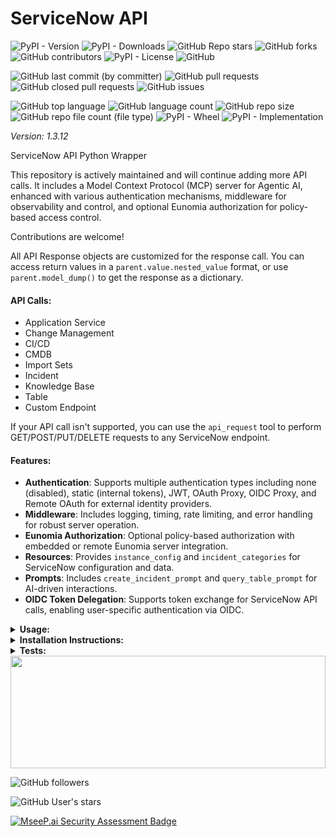 # ServiceNow API

![PyPI - Version](https://img.shields.io/pypi/v/servicenow-api)
![PyPI - Downloads](https://img.shields.io/pypi/dd/servicenow-api)
![GitHub Repo stars](https://img.shields.io/github/stars/Knuckles-Team/servicenow-api)
![GitHub forks](https://img.shields.io/github/forks/Knuckles-Team/servicenow-api)
![GitHub contributors](https://img.shields.io/github/contributors/Knuckles-Team/servicenow-api)
![PyPI - License](https://img.shields.io/pypi/l/servicenow-api)
![GitHub](https://img.shields.io/github/license/Knuckles-Team/servicenow-api)

![GitHub last commit (by committer)](https://img.shields.io/github/last-commit/Knuckles-Team/servicenow-api)
![GitHub pull requests](https://img.shields.io/github/issues-pr/Knuckles-Team/servicenow-api)
![GitHub closed pull requests](https://img.shields.io/github/issues-pr-closed/Knuckles-Team/servicenow-api)
![GitHub issues](https://img.shields.io/github/issues/Knuckles-Team/servicenow-api)

![GitHub top language](https://img.shields.io/github/languages/top/Knuckles-Team/servicenow-api)
![GitHub language count](https://img.shields.io/github/languages/count/Knuckles-Team/servicenow-api)
![GitHub repo size](https://img.shields.io/github/repo-size/Knuckles-Team/servicenow-api)
![GitHub repo file count (file type)](https://img.shields.io/github/directory-file-count/Knuckles-Team/servicenow-api)
![PyPI - Wheel](https://img.shields.io/pypi/wheel/servicenow-api)
![PyPI - Implementation](https://img.shields.io/pypi/implementation/servicenow-api)

*Version: 1.3.12*

ServiceNow API Python Wrapper

This repository is actively maintained and will continue adding more API calls. It includes a Model Context Protocol (MCP) server for Agentic AI, enhanced with various authentication mechanisms, middleware for observability and control, and optional Eunomia authorization for policy-based access control.

Contributions are welcome!

All API Response objects are customized for the response call. You can access return values in a `parent.value.nested_value` format, or use `parent.model_dump()` to get the response as a dictionary.

#### API Calls:
- Application Service
- Change Management
- CI/CD
- CMDB
- Import Sets
- Incident
- Knowledge Base
- Table
- Custom Endpoint

If your API call isn't supported, you can use the `api_request` tool to perform GET/POST/PUT/DELETE requests to any ServiceNow endpoint.

#### Features:
- **Authentication**: Supports multiple authentication types including none (disabled), static (internal tokens), JWT, OAuth Proxy, OIDC Proxy, and Remote OAuth for external identity providers.
- **Middleware**: Includes logging, timing, rate limiting, and error handling for robust server operation.
- **Eunomia Authorization**: Optional policy-based authorization with embedded or remote Eunomia server integration.
- **Resources**: Provides `instance_config` and `incident_categories` for ServiceNow configuration and data.
- **Prompts**: Includes `create_incident_prompt` and `query_table_prompt` for AI-driven interactions.
- **OIDC Token Delegation**: Supports token exchange for ServiceNow API calls, enabling user-specific authentication via OIDC.

<details>
  <summary><b>Usage:</b></summary>

### MCP CLI

| Short Flag | Long Flag                          | Description                                                                 |
|------------|------------------------------------|-----------------------------------------------------------------------------|
| -h         | --help                             | Display help information                                                    |
| -t         | --transport                        | Transport method: 'stdio', 'http', or 'sse' [legacy] (default: stdio)       |
| -s         | --host                             | Host address for HTTP transport (default: 0.0.0.0)                          |
| -p         | --port                             | Port number for HTTP transport (default: 8000)                              |
|            | --auth-type                        | Authentication type: 'none', 'static', 'jwt', 'oauth-proxy', 'oidc-proxy', 'remote-oauth' (default: none) |
|            | --token-jwks-uri                   | JWKS URI for JWT verification                                              |
|            | --token-issuer                     | Issuer for JWT verification                                                |
|            | --token-audience                   | Audience for JWT verification                                              |
|            | --oauth-upstream-auth-endpoint     | Upstream authorization endpoint for OAuth Proxy                             |
|            | --oauth-upstream-token-endpoint    | Upstream token endpoint for OAuth Proxy                                    |
|            | --oauth-upstream-client-id         | Upstream client ID for OAuth Proxy                                         |
|            | --oauth-upstream-client-secret     | Upstream client secret for OAuth Proxy                                     |
|            | --oauth-base-url                   | Base URL for OAuth Proxy                                                   |
|            | --oidc-config-url                  | OIDC configuration URL                                                     |
|            | --oidc-client-id                   | OIDC client ID                                                             |
|            | --oidc-client-secret               | OIDC client secret                                                         |
|            | --oidc-base-url                    | Base URL for OIDC Proxy                                                    |
|            | --remote-auth-servers              | Comma-separated list of authorization servers for Remote OAuth             |
|            | --remote-base-url                  | Base URL for Remote OAuth                                                  |
|            | --allowed-client-redirect-uris     | Comma-separated list of allowed client redirect URIs                       |
|            | --eunomia-type                     | Eunomia authorization type: 'none', 'embedded', 'remote' (default: none)   |
|            | --eunomia-policy-file              | Policy file for embedded Eunomia (default: mcp_policies.json)              |
|            | --eunomia-remote-url               | URL for remote Eunomia server                                              |
|            | --enable-delegation                | Enable OIDC token delegation to ServiceNow (default: False)                |
|            | --servicenow-audience              | Audience for the delegated ServiceNow token                                |
|            | --delegated-scopes                 | Scopes for the delegated ServiceNow token (space-separated)                |

### Using as an MCP Server

The MCP Server can be run in two modes: `stdio` (for local testing) or `http` (for networked access). To start the server, use the following commands:

#### Run in stdio mode (default):
```bash
servicenow-mcp --transport "stdio"
```

#### Run in HTTP mode:
```bash
servicenow-mcp --transport "http"  --host "0.0.0.0"  --port "8000"
```

### Basic API Usage

**OAuth Authentication**

```python
#!/usr/bin/python
# coding: utf-8
from servicenow_api.servicenow_api import Api

username = "<SERVICENOW USERNAME>"
password = "<SERVICENOW PASSWORD>"
client_id = "<SERVICENOW CLIENT_ID>"
client_secret = "<SERVICENOW_CLIENT_SECRET>"
servicenow_url = "<SERVICENOW_URL>"

client = Api(
    url=servicenow_url,
    username=username,
    password=password,
    client_id=client_id,
    client_secret=client_secret
)

table = client.get_table(table="<TABLE NAME>")
print(f"Table: {table.model_dump()}")
```

**Basic Authentication**

```python
#!/usr/bin/python
# coding: utf-8
from servicenow_api.servicenow_api import Api

username = "<SERVICENOW USERNAME>"
password = "<SERVICENOW PASSWORD>"
servicenow_url = "<SERVICENOW_URL>"

client = Api(
    url=servicenow_url,
    username=username,
    password=password
)

table = client.get_table(table="<TABLE NAME>")
print(f"Table: {table.model_dump()}")
```

**Proxy and SSL Verify**

```python
#!/usr/bin/python
# coding: utf-8
from servicenow_api.servicenow_api import Api

username = "<SERVICENOW USERNAME>"
password = "<SERVICENOW PASSWORD>"
servicenow_url = "<SERVICENOW_URL>"

proxy = "https://proxy.net"

client = Api(
    url=servicenow_url,
    username=username,
    password=password,
    proxy=proxy,
    verify=False
)

table = client.get_table(table="<TABLE NAME>")
print(f"Table: {table.model_dump()}")
```

### Deploy MCP Server as a Service

The ServiceNow MCP server can be deployed using Docker, with configurable authentication, middleware, and Eunomia authorization.

#### Using Docker Run

```bash
docker pull knucklessg1/servicenow:latest

docker run -d \
  --name servicenow-mcp \
  -p 8004:8004 \
  -e HOST=0.0.0.0 \
  -e PORT=8004 \
  -e TRANSPORT=http \
  -e AUTH_TYPE=none \
  -e EUNOMIA_TYPE=none \
  -e SERVICENOW_INSTANCE=https://yourinstance.servicenow.com \
  -e SERVICENOW_USERNAME=user \
  -e SERVICENOW_PASSWORD=pass \
  -e SERVICENOW_CLIENT_ID=client_id \
  -e SERVICENOW_CLIENT_SECRET=client_secret \
  -e SERVICENOW_VERIFY=False \
  knucklessg1/servicenow:latest
```

For advanced authentication (e.g., OIDC Proxy with token delegation) or Eunomia, add the relevant environment variables:

```bash
docker run -d \
  --name servicenow-mcp \
  -p 8004:8004 \
  -e HOST=0.0.0.0 \
  -e PORT=8004 \
  -e TRANSPORT=http \
  -e AUTH_TYPE=oidc-proxy \
  -e OIDC_CONFIG_URL=https://provider.com/.well-known/openid-configuration \
  -e OIDC_CLIENT_ID=your-client-id \
  -e OIDC_CLIENT_SECRET=your-client-secret \
  -e OIDC_BASE_URL=https://your-server.com \
  -e ALLOWED_CLIENT_REDIRECT_URIS=http://localhost:*,https://*.example.com/* \
  -e ENABLE_DELEGATION=True \
  -e SERVICENOW_AUDIENCE=https://yourinstance.servicenow.com \
  -e DELEGATED_SCOPES="api user_impersonation" \
  -e EUNOMIA_TYPE=embedded \
  -e EUNOMIA_POLICY_FILE=/app/mcp_policies.json \
  -e SERVICENOW_INSTANCE=https://yourinstance.servicenow.com \
  -e SERVICENOW_USERNAME=user \
  -e SERVICENOW_PASSWORD=pass \
  -e SERVICENOW_CLIENT_ID=client_id \
  -e SERVICENOW_CLIENT_SECRET=client_secret \
  -e SERVICENOW_VERIFY=False \
  knucklessg1/servicenow:latest
```

#### Using Docker Compose

Create a `docker-compose.yml` file:

```yaml
services:
  servicenow-mcp:
    image: knucklessg1/servicenow:latest
    environment:
      - HOST=0.0.0.0
      - PORT=8004
      - TRANSPORT=http
      - AUTH_TYPE=none
      - EUNOMIA_TYPE=none
      - SERVICENOW_INSTANCE=https://yourinstance.servicenow.com
      - SERVICENOW_USERNAME=user
      - SERVICENOW_PASSWORD=pass
      - SERVICENOW_CLIENT_ID=client_id
      - SERVICENOW_CLIENT_SECRET=client_secret
      - SERVICENOW_VERIFY=False
    ports:
      - 8004:8004
```

For advanced setups with authentication, token delegation, and Eunomia:

```yaml
services:
  servicenow-mcp:
    image: knucklessg1/servicenow:latest
    environment:
      - HOST=0.0.0.0
      - PORT=8004
      - TRANSPORT=http
      - AUTH_TYPE=oidc-proxy
      - OIDC_CONFIG_URL=https://provider.com/.well-known/openid-configuration
      - OIDC_CLIENT_ID=your-client-id
      - OIDC_CLIENT_SECRET=your-client-secret
      - OIDC_BASE_URL=https://your-server.com
      - ALLOWED_CLIENT_REDIRECT_URIS=http://localhost:*,https://*.example.com/*
      - ENABLE_DELEGATION=True
      - SERVICENOW_AUDIENCE=https://yourinstance.servicenow.com
      - DELEGATED_SCOPES='api user_impersonation'
      - EUNOMIA_TYPE=embedded
      - EUNOMIA_POLICY_FILE=/app/mcp_policies.json
      - SERVICENOW_INSTANCE=https://yourinstance.servicenow.com
      - SERVICENOW_USERNAME=user
      - SERVICENOW_PASSWORD=pass
      - SERVICENOW_CLIENT_ID=client_id
      - SERVICENOW_CLIENT_SECRET=client_secret
      - SERVICENOW_VERIFY=False
    ports:
      - 8004:8004
    volumes:
      - ./mcp_policies.json:/app/mcp_policies.json
```

Run the service:

```bash
docker-compose up -d
```

#### Configure `mcp.json` for AI Integration

Recommended: Store secrets in environment variables with lookup in the JSON file.

For Testing Only: Plain text storage will also work, although **not** recommended.

```json
{
  "mcpServers": {
    "servicenow": {
      "command": "uv",
      "args": [
        "run",
        "--with",
        "servicenow-api",
        "servicenow-mcp",
        "--transport",
        "${TRANSPORT}",
        "--host",
        "${HOST}",
        "--port",
        "${PORT}",
        "--auth-type",
        "${AUTH_TYPE}",
        "--eunomia-type",
        "${EUNOMIA_TYPE}",
        "--enable-delegation",
        "${ENABLE_DELEGATION}",
        "--servicenow-audience",
        "${SERVICENOW_AUDIENCE}",
        "--delegated-scopes",
        "${DELEGATED_SCOPES}"
      ],
      "env": {
        "SERVICENOW_INSTANCE": "https://yourinstance.servicenow.com",
        "SERVICENOW_USERNAME": "user",
        "SERVICENOW_PASSWORD": "pass",
        "SERVICENOW_CLIENT_ID": "client_id",
        "SERVICENOW_CLIENT_SECRET": "client_secret",
        "SERVICENOW_VERIFY": "False",
        "TOKEN_JWKS_URI": "${TOKEN_JWKS_URI}",
        "TOKEN_ISSUER": "${TOKEN_ISSUER}",
        "TOKEN_AUDIENCE": "${TOKEN_AUDIENCE}",
        "OAUTH_UPSTREAM_AUTH_ENDPOINT": "${OAUTH_UPSTREAM_AUTH_ENDPOINT}",
        "OAUTH_UPSTREAM_TOKEN_ENDPOINT": "${OAUTH_UPSTREAM_TOKEN_ENDPOINT}",
        "OAUTH_UPSTREAM_CLIENT_ID": "${OAUTH_UPSTREAM_CLIENT_ID}",
        "OAUTH_UPSTREAM_CLIENT_SECRET": "${OAUTH_UPSTREAM_CLIENT_SECRET}",
        "OAUTH_BASE_URL": "${OAUTH_BASE_URL}",
        "OIDC_CONFIG_URL": "${OIDC_CONFIG_URL}",
        "OIDC_CLIENT_ID": "${OIDC_CLIENT_ID}",
        "OIDC_CLIENT_SECRET": "${OIDC_CLIENT_SECRET}",
        "OIDC_BASE_URL": "${OIDC_BASE_URL}",
        "REMOTE_AUTH_SERVERS": "${REMOTE_AUTH_SERVERS}",
        "REMOTE_BASE_URL": "${REMOTE_BASE_URL}",
        "ALLOWED_CLIENT_REDIRECT_URIS": "${ALLOWED_CLIENT_REDIRECT_URIS}",
        "EUNOMIA_TYPE": "${EUNOMIA_TYPE}",
        "EUNOMIA_POLICY_FILE": "${EUNOMIA_POLICY_FILE}",
        "EUNOMIA_REMOTE_URL": "${EUNOMIA_REMOTE_URL}",
        "ENABLE_DELEGATION": "${ENABLE_DELEGATION}",
        "SERVICENOW_AUDIENCE": "${SERVICENOW_AUDIENCE}",
        "DELEGATED_SCOPES": "${DELEGATED_SCOPES}"
      },
      "timeout": 200000
    }
  }
}
```

#### CLI Parameters

The `servicenow-mcp` command supports the following CLI options for configuration:

- `--transport`: Transport method (`stdio`, `http`, `sse`) [default: `http`]
- `--host`: Host address for HTTP transport [default: `0.0.0.0`]
- `--port`: Port number for HTTP transport [default: `8000`]
- `--auth-type`: Authentication type (`none`, `static`, `jwt`, `oauth-proxy`, `oidc-proxy`, `remote-oauth`) [default: `none`]
- `--token-jwks-uri`: JWKS URI for JWT verification
- `--token-issuer`: Issuer for JWT verification
- `--token-audience`: Audience for JWT verification
- `--oauth-upstream-auth-endpoint`: Upstream authorization endpoint for OAuth Proxy
- `--oauth-upstream-token-endpoint`: Upstream token endpoint for OAuth Proxy
- `--oauth-upstream-client-id`: Upstream client ID for OAuth Proxy
- `--oauth-upstream-client-secret`: Upstream client secret for OAuth Proxy
- `--oauth-base-url`: Base URL for OAuth Proxy
- `--oidc-config-url`: OIDC configuration URL
- `--oidc-client-id`: OIDC client ID
- `--oidc-client-secret`: OIDC client secret
- `--oidc-base-url`: Base URL for OIDC Proxy
- `--remote-auth-servers`: Comma-separated list of authorization servers for Remote OAuth
- `--remote-base-url`: Base URL for Remote OAuth
- `--allowed-client-redirect-uris`: Comma-separated list of allowed client redirect URIs
- `--eunomia-type`: Eunomia authorization type (`none`, `embedded`, `remote`) [default: `none`]
- `--eunomia-policy-file`: Policy file for embedded Eunomia [default: `mcp_policies.json`]
- `--eunomia-remote-url`: URL for remote Eunomia server
- `--enable-delegation`: Enable OIDC token delegation to ServiceNow [default: `False`]
- `--servicenow-audience`: Audience for the delegated ServiceNow token
- `--delegated-scopes`: Scopes for the delegated ServiceNow token (space-separated)

#### Middleware

The MCP server includes the following built-in middleware for enhanced functionality:

- **ErrorHandlingMiddleware**: Provides comprehensive error logging and transformation.
- **RateLimitingMiddleware**: Limits request frequency with a token bucket algorithm (10 requests/second, burst capacity of 20).
- **TimingMiddleware**: Tracks execution time of requests.
- **LoggingMiddleware**: Logs all requests and responses for observability.
- **UserTokenMiddleware**: Extracts Bearer tokens for OIDC token delegation to ServiceNow (enabled with `--enable-delegation`).

#### Eunomia Authorization

The server supports optional Eunomia authorization for policy-based access control:

- **Disabled (`none`)**: No authorization checks.
- **Embedded (`embedded`)**: Runs an embedded Eunomia server with a local policy file (`mcp_policies.json` by default).
- **Remote (`remote`)**: Connects to an external Eunomia server for centralized policy decisions.

To configure Eunomia policies:

```bash
# Initialize a default policy file
eunomia-mcp init

# Validate the policy file
eunomia-mcp validate mcp_policies.json
```

</details>

<details>
  <summary><b>Installation Instructions:</b></summary>

Install Python Package

```bash
python -m pip install servicenow-api eunomia-mcp
```

</details>

<details>
  <summary><b>Tests:</b></summary>

```bash
python ./test/test_servicenow_models.py
```

</details>

<img width="100%" height="180em" src="https://github-readme-stats.vercel.app/api?username=Knucklessg1&show_icons=true&hide_border=true&&count_private=true&include_all_commits=true" />

![GitHub followers](https://img.shields.io/github/followers/Knucklessg1)

![GitHub User's stars](https://img.shields.io/github/stars/Knucklessg1)

[![MseeP.ai Security Assessment Badge](https://mseep.net/pr/knuckles-team-servicenow-api-badge.png)](https://mseep.ai/app/knuckles-team-servicenow-api)
